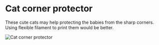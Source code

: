 # Cat corner protector

These cute cats may help protecting the babies from the sharp corners. Using flexible filament to print them would be better. 

![Cat corner protector](http://thingiverse-production-new.s3.amazonaws.com/renders/24/fb/c7/3d/67/7d48dbee200d97ea0fa3bfe9b647d8ca_preview_featured.jpg)

